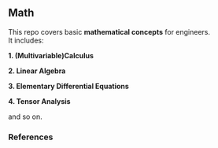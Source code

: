 ## Math
This repo covers basic **mathematical concepts** for engineers.  
It includes:

**1. (Multivariable)Calculus**

**2. Linear Algebra**

**3. Elementary Differential Equations**

**4. Tensor Analysis**

and so on.

### References


